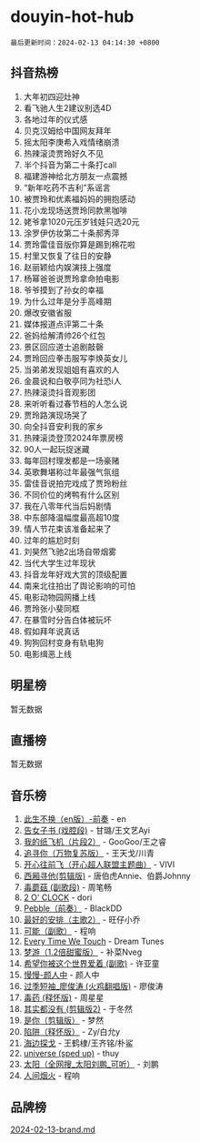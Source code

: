 # douyin-hot-hub

`最后更新时间：2024-02-13 04:14:30 +0800`

## 抖音热榜

1. 大年初四迎灶神
1. 看飞驰人生2建议别选4D
1. 各地过年的仪式感
1. 贝克汉姆给中国网友拜年
1. 摇太阳李庚希入戏情绪崩溃
1. 热辣滚烫贾玲好久不见
1. 半个抖音为第二十条打call
1. 福建游神给北方朋友一点震撼
1. “新年吃药不吉利”系谣言
1. 被贾玲和优素福妈妈的拥抱感动
1. 花小龙现场送贾玲同款黑咖啡
1. 姥爷拿1020元压岁钱娃只选20元
1. 涂罗伊仿妆第二十条郝秀萍
1. 贾玲雷佳音版你算是踢到棉花啦
1. 村里又恢复了往日的安静
1. 赵丽颖给内娱演技上强度
1. 杨幂爸爸说贾玲拿命拍电影
1. 爷爷摸到了孙女的幸福
1. 为什么过年是分手高峰期
1. 爆改安徽省服
1. 媒体报道点评第二十条
1. 爸妈给解清帅26个红包
1. 景区回应道士追剧敲磬
1. 贾玲回应拳击服写李焕英女儿
1. 当弟弟发现姐姐有喜欢的人
1. 金晨说和白敬亭同为社恐i人
1. 热辣滚烫抖音观影团
1. 来听听看过春节档的人怎么说
1. 贾玲路演现场哭了
1. 向全抖音安利我的家乡
1. 热辣滚烫登顶2024年票房榜
1. 90人一起玩捉迷藏
1. 每年回村理发都是一场豪赌
1. 英歌舞堪称过年最强气氛组
1. 雷佳音说拍完戏成了贾玲粉丝
1. 不同价位的烤鸭有什么区别
1. 我在八零年代当后妈剧情
1. 中东部降温幅度最高超10­度
1. 情人节花束该准备起来了
1. 过年的尴尬时刻
1. 刘昊然飞驰2出场自带烟雾
1. 当代大学生过年现状
1. 抖音龙年好戏大赏的顶级配置
1. 南来北往拍出了舆论影响的可怕
1. 电影动物园网播上线
1. 贾玲张小斐同框
1. 在暴雪时分告白体被玩坏
1. 假如拜年说真话
1. 狗狗回村变身有轨电狗
1. 电影缉恶上线

## 明星榜

暂无数据

## 直播榜

暂无数据

## 音乐榜

1. [此生不换（en版）-前奏](https://sf5-hl-cdn-tos.douyinstatic.com/obj/tos-cn-ve-2774/oMDvUGwhKrKYDEqXiMYEwxZqBWIJFA92CiLAO) - en
1. [告女子书 (戏腔段)](https://sf5-hl-cdn-tos.douyinstatic.com/obj/tos-cn-ve-2774/osCCzFxWgstBDi92ZfBB4ht7gQENBmQMAl0eI6) - 甘璐/王文艺Ayi
1. [我的纸飞机（片段2）](https://sf5-hl-cdn-tos.douyinstatic.com/obj/tos-cn-ve-2774/oM2ZrKcg2CD5AeRB2gkeXOFB1IxAGJdZPazYHf) - GooGoo/王之睿
1. [追寻你（万物复苏版）](https://sf3-cdn-tos.douyinstatic.com/obj/tos-cn-ve-2774/oYeAZJsbjIDit9APmBg8u6uDUQnHmoCf3gbo74) - 王天戈/川青
1. [开心往前飞（开心超人联盟主题曲）](https://sf5-hl-cdn-tos.douyinstatic.com/obj/tos-cn-ve-2774/9d8fb7c82cf1421fb93a9fe925275e0a) - VIVI
1. [西厢寻他(剪辑版)](https://sf5-hl-cdn-tos.douyinstatic.com/obj/tos-cn-ve-2774/oUsAVfAQKlRNxEv5qxvIB8o5qmIWUcXbzJKJhw) - 唐伯虎Annie、伯爵Johnny
1. [毒蘑菇 (副歌段)](https://sf5-hl-cdn-tos.douyinstatic.com/obj/tos-cn-ve-2774/ocDEUsfdLjxnlFXtfogBCiQCEqYB7QZgZ8VViM) - 周笔畅
1. [2 O' CLOCK](https://sf5-hl-cdn-tos.douyinstatic.com/obj/tos-cn-ve-2774/oIUBICeqlYQHTigCBOnCMlwBZJkgiBjt1oDfbg) - dori
1. [Pebble（前奏）](https://sf5-hl-cdn-tos.douyinstatic.com/obj/tos-cn-ve-2774/5e6913036e674b34b92df6abd1361f00) - BlackDD
1. [最好的安排（主歌2）](https://sf3-cdn-tos.douyinstatic.com/obj/tos-cn-ve-2774/oMMZX1DuHpMwgoDztBmZswgQnbCeeANZxBHkFY) - 旺仔小乔
1. [可能（副歌）](https://sf5-hl-cdn-tos.douyinstatic.com/obj/tos-cn-ve-2774/cde1731888894259b333569393c2fb51) - 程响
1. [Every Time We Touch](https://sf5-hl-cdn-tos.douyinstatic.com/obj/tos-cn-ve-2774/ogN6lUKQeBBfEVhIOMikG1CcJjugxk1tztZyhP) - Dream Tunes
1. [梦游（1.2倍甜蜜版）](https://sf5-hl-cdn-tos.douyinstatic.com/obj/tos-cn-ve-2774/o4gyAUm8hwufoEABmwVIiQtHsFuGzAEEWtNMzo) - 补菜Nveg
1. [希望你被这个世界爱着 (副歌)](https://sf5-hl-cdn-tos.douyinstatic.com/obj/tos-cn-ve-2774/oUHCmWQfZlE3QQBKBeD8rCFLpJzPgCpImhsxMt) - 许亚童
1. [慢慢-颜人中](https://sf5-hl-cdn-tos.douyinstatic.com/obj/tos-cn-ve-2774/ocjHNfBXdBxQNC8ZGAeoLMFTUgtBg8bkExunDC) - 颜人中
1. [过季短袖_廖俊涛 (火鸡翻唱版)](https://sf5-hl-cdn-tos.douyinstatic.com/obj/tos-cn-ve-2774/ogQVJl0tRBKxQgZji7YClFEBrVDeHpPTWfCZbQ) - 廖俊涛
1. [毒药 (释怀版)](https://sf3-cdn-tos.douyinstatic.com/obj/tos-cn-ve-2774/oYILMEAzspdZBIzy4frJNB8ZHPHWAhiwowd4Ad) - 周星星
1. [其实都没有 (剪辑版2)](https://sf5-hl-cdn-tos.douyinstatic.com/obj/tos-cn-ve-2774/oEBNQenHZtBhxYjGgUDQk0BCHTigQafgFlbQ7k) - 于冬然
1. [是你（剪辑版）](https://sf3-cdn-tos.douyinstatic.com/obj/tos-cn-ve-2774/46019dae783c4c969944217fe1cfafc4) - 梦然
1. [陷阱（释怀版）](https://sf3-cdn-tos.douyinstatic.com/obj/tos-cn-ve-2774/oE8C21LeZrzKLDFfQYgMzx4GAIHageG5IzayY7) - Zy/白允y
1. [海边探戈](https://sf6-cdn-tos.douyinstatic.com/obj/tos-cn-ve-2774/os9gE0VQCGqt6VQkZDyBBYvfSDY0QFe3vVmubn) - 王鹤棣/王齐铭/朴鲨
1. [universe (sped up)](https://sf5-hl-cdn-tos.douyinstatic.com/obj/tos-cn-ve-2774/oIQnurQLDCsdYeegkM4CKuVb23MZBXtX6QB8bv) - thuy
1. [太阳（全网搜_太阳刘鹏_可听）](https://sf3-cdn-tos.douyinstatic.com/obj/tos-cn-ve-2774/ogWbyIQnlBFImVbeDocRdCIYtBHlbJXgfZMvgz) - 刘鹏
1. [人间烟火](https://sf5-hl-cdn-tos.douyinstatic.com/obj/tos-cn-ve-2774/947983139f35446684610238bba8e7a9) - 程响

## 品牌榜

[2024-02-13-brand.md](2024-02-13-brand.md)
